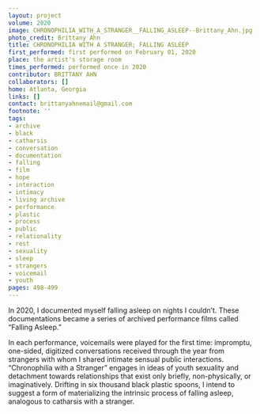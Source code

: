 ```yaml
---
layout: project
volume: 2020
image: CHRONOPHILIA_WITH_A_STRANGER__FALLING_ASLEEP--Brittany_Ahn.jpg
photo_credit: Brittany Ahn
title: CHRONOPHILIA WITH A STRANGER; FALLING ASLEEP
first_performed: first performed on February 01, 2020
place: the artist's storage room
times_performed: performed once in 2020
contributor: BRITTANY AHN
collaborators: []
home: Atlanta, Georgia
links: []
contact: brittanyahnemail@gmail.com
footnote: ''
tags:
- archive
- black
- catharsis
- conversation
- documentation
- falling
- film
- hope
- interaction
- intimacy
- living archive
- performance
- plastic
- process
- public
- relationality
- rest
- sexuality
- sleep
- strangers
- voicemail
- youth
pages: 498-499
---
```


In 2020, I documented myself falling asleep on nights I couldn’t. These documentations became a series of archived performance films called “Falling Asleep.”

In each performance, voicemails were played for the first time: impromptu, one-sided, digitized conversations received through the year from strangers with whom I shared intimate sensual public interactions. “Chronophilia with a Stranger” engages in ideas of youth sexuality and detachment towards relationships that exist only briefly, non-physically, or imaginatively. Drifting in six thousand black plastic spoons, I intend to suggest a form of materializing the intrinsic process of falling asleep, analogous to catharsis with a stranger.